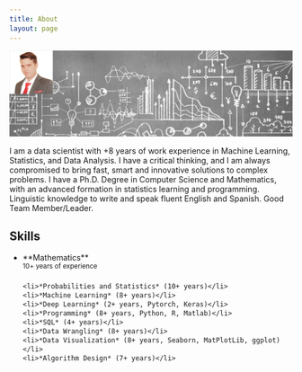 ```yaml
---
title: About
layout: page
---
```

![](image/About.png)

<p> I am a data scientist with +8 years of work experience in Machine Learning, Statistics, and Data Analysis. I have a critical thinking, and I am always compromised to bring fast, smart and innovative solutions to complex problems. I have a Ph.D. Degree in Computer Science and Mathematics, with an advanced formation in statistics learning and programming. Linguistic knowledge to write and speak fluent English and Spanish. Good Team Member/Leader. </p>

<h2>Skills</h2>

<ul class="skill-list">
	<li>**Mathematics** </li>
	 	<sup>10+ years of experience</sup>
	
	<li>*Probabilities and Statistics* (10+ years)</li>
	<li>*Machine Learning* (8+ years)</li>
	<li>*Deep Learning* (2+ years, Pytorch, Keras)</li>
	<li>*Programming* (8+ years, Python, R, Matlab)</li>
	<li>*SQL* (4+ years)</li>
	<li>*Data Wrangling* (8+ years)</li>
	<li>*Data Visualization* (8+ years, Seaborn, MatPlotLib, ggplot)</li>
	<li>*Algorithm Design* (7+ years)</li>
</ul>
